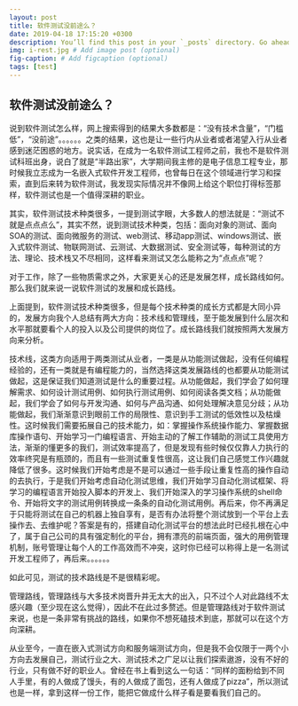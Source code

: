 ```yaml
---
layout: post
title: 软件测试没前途么？
date: 2019-04-18 17:15:20 +0300
description: You’ll find this post in your `_posts` directory. Go ahead and edit it and re-build the site to see your changes. # Add post description (optional)
img: i-rest.jpg # Add image post (optional)
fig-caption: # Add figcaption (optional)
tags: [test]
---
```

## 软件测试没前途么？


说到软件测试怎么样，网上搜索得到的结果大多数都是：“没有技术含量”，“门槛低”，“没前途”。。。。。。之类的结果，这也是让一些行内从业者或者渴望入行从业者感到迷茫困惑的地方。说实话，在成为一名软件测试工程师之前，我也不是软件测试科班出身，说白了就是“半路出家”，大学期间我主修的是电子信息工程专业，那时候我立志成为一名嵌入式软件开发工程师，也曾每日在这个领域进行学习和探索，直到后来转为软件测试，我发现实际情况并不像网上给这个职位打得标签那样，软件测试也是一个值得深耕的职业。

其实，软件测试技术种类很多，一提到测试字眼，大多数人的想法就是：“测试不就是点点点么”，其实不然，说到测试技术种类，包括：面向对象的测试、面向SOA的测试、面向微服务的测试、web测试、移动app测试、windows测试、嵌入式软件测试、物联网测试、云测试、大数据测试、安全测试等，每种测试的方法、理论、技术栈又不尽相同，这样看来测试又怎么能称之为“点点点”呢？

对于工作，除了一些物质需求之外，大家更关心的还是发展怎样，成长路线如何。那么我们就来说一说软件测试的发展和成长路线。

上面提到，软件测试技术种类很多，但是每个技术种类的成长方式都是大同小异的，发展方向我个人总结有两大方向：技术线和管理线，至于能发展到什么层次和水平那就要看个人的投入以及公司提供的岗位了。成长路线我们就按照两大发展方向来分析。

技术线，这类方向适用于两类测试从业者，一类是从功能测试做起，没有任何编程经验的，还有一类就是有编程能力的，当然选择这类发展路线的也都要从功能测试做起，这是保证我们知道测试是什么的重要过程。从功能做起，我们学会了如何理解需求、如何设计测试用例、如何执行测试用例、如何阅读各类文档；从功能做起，我们学会了如何与开发沟通、如何与产品沟通、如何处理解决意见分歧；从功能做起，我们渐渐意识到眼前工作的局限性、意识到手工测试的低效性以及枯燥性。这时候我们需要拓展自己的技术能力，如：掌握操作系统操作能力、掌握数据库操作语句、开始学习一门编程语言、开始主动的了解工作辅助的测试工具使用方法，渐渐的懂更多的我们，测试效率提高了，但是发现有些时候仅仅靠人力执行的效率终究是有瓶颈的，而且有一些测试重复性很高，这让我们自己感觉工作兴趣就降低了很多。这时候我们开始考虑是不是可以通过一些手段让重复性高的操作自动的去执行，于是我们开始考虑自动化测试思维，我们开始学习自动化测试框架、将学习的编程语言开始投入脚本的开发上、我们开始深入的学习操作系统的shell命令、开始将文字的测试用例转换成一条条的自动化测试用例。再后来，你不再满足于只能将测试在自己的机器上独自享有，是否有办法将整个测试放到一个平台上去操作去、去维护呢？答案是有的，搭建自动化测试平台的想法此时已经扎根在心中了，属于自己公司的具有强定制化的平台，拥有漂亮的前端页面，强大的用例管理机制，账号管理让每个人的工作高效而不冲突，这时你已经可以称得上是一名测试开发工程师了，再后来。。。。。。

如此可见，测试的技术路线是不是很精彩呢。

管理路线，管理路线与大多技术岗晋升并无太大的出入，只不过个人对此路线不太感兴趣（至少现在这么觉得），因此不在此过多赘述。但是管理路线对于软件测试来说，也是一条非常有挑战的路线，如果你不想死磕技术到底，那就可以在这个方向深耕。

从业至今，一直在嵌入式测试方向和服务端测试方向，但是我不会仅限于一两个小方向去发展自己，测试行业之大、测试技术之广足以让我们探索遨游，没有不好的行业，只有做不好的职业人。曾经在书上看到这么一句话：“同样的面粉给到不同人手里，有的人做成了馒头，有的人做成了面包，还有人做成了pizza”，所以测试也是一样，拿到这样一份工作，能把它做成什么样子看是要看我们自己的。



